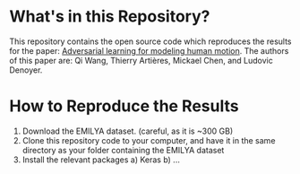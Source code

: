 # What's in this Repository?

This repository contains the open source code which reproduces the results for the paper: [Adversarial learning for modeling human motion](https://link.springer.com/article/10.1007%2Fs00371-018-1594-7). The authors of this paper are: Qi Wang, Thierry Artières, Mickael Chen, and Ludovic Denoyer.

# How to Reproduce the Results

1) Download the EMILYA dataset. (careful, as it is ~300 GB)
2) Clone this repository code to your computer, and have it in the same directory as your folder containing the EMILYA dataset
3) Install the relevant packages
  a) Keras
  b) ...
